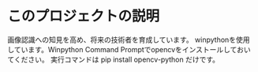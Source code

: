 # このプロジェクトの説明
画像認識への知見を高め、将来の技術者を育成しています。
winpythonを使用しています。Winpython Command Promptでopencvをインストールしておいてください。
実行コマンドは pip install opencv-python だけです。
